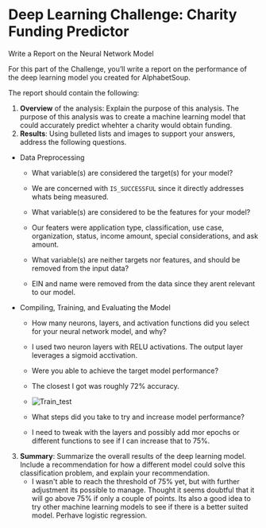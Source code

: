 # Deep Learning Challenge: Charity Funding Predictor

Write a Report on the Neural Network Model

For this part of the Challenge, you’ll write a report on the performance of the deep learning model you created for AlphabetSoup.

The report should contain the following:

1. **Overview** of the analysis: Explain the purpose of this analysis.
The purpose of this analysis was to create a machine learning model that could accurately predict whehter a charity would obtain funding.
2. **Results**: Using bulleted lists and images to support your answers, address the following questions.

  * Data Preprocessing
    * What variable(s) are considered the target(s) for your model?
    * We are concerned with `IS_SUCCESSFUL` since it directly addresses whats being measured. 
    
    * What variable(s) are considered to be the features for your model?
    * Our featers were application type, classification, use case, organization, status, income amount, special considerations, and ask amount.
    
    * What variable(s) are neither targets nor features, and should be removed from the input data?
    * EIN and name were removed from the data since they arent relevant to our model. 
  * Compiling, Training, and Evaluating the Model
    * How many neurons, layers, and activation functions did you select for your neural network model, and why?
    * I used two neuron layers with RELU activations. The output layer leverages a sigmoid acctivation.
    *  Were you able to achieve the target model performance?
    *  The closest I got was roughly 72% accuracy. 
    *  ![Train_test](https://user-images.githubusercontent.com/16246354/157000291-8ebf289b-5d54-4ac0-9dbd-54b82d171af6.png)

    * What steps did you take to try and increase model performance?
    * I need to tweak with the layers and possibly add mor  epochs or different functions to see if I can increase that to 75%. 

3. **Summary**: Summarize the overall results of the deep learning model. Include a recommendation for how a different model could solve this classification problem, and explain your recommendation.
    * I wasn't able to reach the threshold of 75% yet, but with further adjustment its possible to manage. Thought it seems doubtful that it will go above 75% if only a couple of points. Its also a good idea to try other machine learning models to see if there is a better suited model. Perhave logistic regression. 
